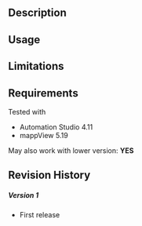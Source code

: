 ## Description

## Usage

## Limitations

## Requirements

Tested with

* Automation Studio 4.11
* mappView 5.19

May also work with lower version: **YES**

## Revision History

##### Version 1
- First release



